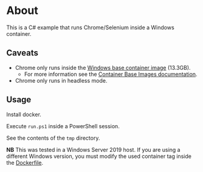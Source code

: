 # About

This is a C# example that runs Chrome/Selenium inside a Windows container.

## Caveats

* Chrome only runs inside the [Windows base container image](https://hub.docker.com/_/microsoft-windows) (13.3GB).
  * For more information see the [Container Base Images documentation](https://docs.microsoft.com/en-us/virtualization/windowscontainers/manage-containers/container-base-images).
* Chrome only runs in headless mode.

## Usage

Install docker.

Execute `run.ps1` inside a PowerShell session.

See the contents of the `tmp` directory.

**NB** This was tested in a Windows Server 2019 host. If you are using a different Windows version, you must modify the used container tag inside the [Dockerfile](Dockerfile).
